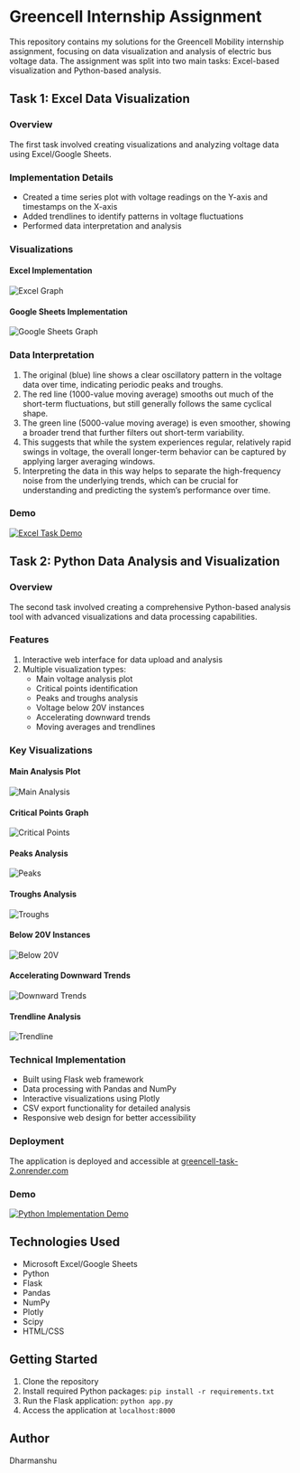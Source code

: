 # Greencell Internship Assignment

This repository contains my solutions for the Greencell Mobility internship assignment, focusing on data visualization and analysis of electric bus voltage data. The assignment was split into two main tasks: Excel-based visualization and Python-based analysis.

## Task 1: Excel Data Visualization

### Overview
The first task involved creating visualizations and analyzing voltage data using Excel/Google Sheets.

### Implementation Details
- Created a time series plot with voltage readings on the Y-axis and timestamps on the X-axis
- Added trendlines to identify patterns in voltage fluctuations
- Performed data interpretation and analysis

### Visualizations
#### Excel Implementation
![Excel Graph](https://github.com/dharmanshu1921/Greencell_task/blob/main/Greencell_task(Excel).png)

#### Google Sheets Implementation
![Google Sheets Graph](https://github.com/dharmanshu1921/Greencell_task/blob/main/Greencell_ExcelTask(sheets).png)

### Data Interpretation
1. The original (blue) line shows a clear oscillatory pattern in the voltage data over time, indicating periodic peaks and troughs.  
2. The red line (1000-value moving average) smooths out much of the short-term fluctuations, but still generally follows the same cyclical shape.  
3. The green line (5000-value moving average) is even smoother, showing a broader trend that further filters out short-term variability.  
4. This suggests that while the system experiences regular, relatively rapid swings in voltage, the overall longer-term behavior can be captured by applying larger averaging windows.  
5. Interpreting the data in this way helps to separate the high-frequency noise from the underlying trends, which can be crucial for understanding and predicting the system’s performance over time.  

### Demo
[![Excel Task Demo](https://img.youtube.com/vi/lhN98-gE8PA/0.jpg)](https://youtu.be/lhN98-gE8PA)

## Task 2: Python Data Analysis and Visualization

### Overview
The second task involved creating a comprehensive Python-based analysis tool with advanced visualizations and data processing capabilities.

### Features
1. Interactive web interface for data upload and analysis
2. Multiple visualization types:
   - Main voltage analysis plot
   - Critical points identification
   - Peaks and troughs analysis
   - Voltage below 20V instances
   - Accelerating downward trends
   - Moving averages and trendlines

### Key Visualizations

#### Main Analysis Plot
![Main Analysis](https://github.com/dharmanshu1921/Greencell_task/blob/main/Results%26Images/main_plot.png)

#### Critical Points Graph
![Critical Points](https://github.com/dharmanshu1921/Greencell_task/blob/main/Results%26Images/crtical_points_graph.png)

#### Peaks Analysis
![Peaks](https://github.com/dharmanshu1921/Greencell_task/blob/main/Results%26Images/peaks_graph.png)

#### Troughs Analysis
![Troughs](https://github.com/dharmanshu1921/Greencell_task/blob/main/Results%26Images/troughs_graph.png)

#### Below 20V Instances
![Below 20V](https://github.com/dharmanshu1921/Greencell_task/blob/main/Results%26Images/Voltage_below20_graph.png)

#### Accelerating Downward Trends
![Downward Trends](https://github.com/dharmanshu1921/Greencell_task/blob/main/Results%26Images/Accelerating_downward_graphs.png)

#### Trendline Analysis
![Trendline](https://github.com/dharmanshu1921/Greencell_task/blob/main/Results%26Images/trendline.png)

### Technical Implementation
- Built using Flask web framework
- Data processing with Pandas and NumPy
- Interactive visualizations using Plotly
- CSV export functionality for detailed analysis
- Responsive web design for better accessibility

### Deployment
The application is deployed and accessible at [greencell-task-2.onrender.com](https://greencell-task-2.onrender.com/)

### Demo
[![Python Implementation Demo](https://img.youtube.com/vi/ZpoO37bbjuk/0.jpg)](https://youtu.be/ZpoO37bbjuk)


## Technologies Used
- Microsoft Excel/Google Sheets
- Python
- Flask
- Pandas
- NumPy
- Plotly
- Scipy
- HTML/CSS

## Getting Started
1. Clone the repository
2. Install required Python packages: `pip install -r requirements.txt`
3. Run the Flask application: `python app.py`
4. Access the application at `localhost:8000`

## Author
Dharmanshu

